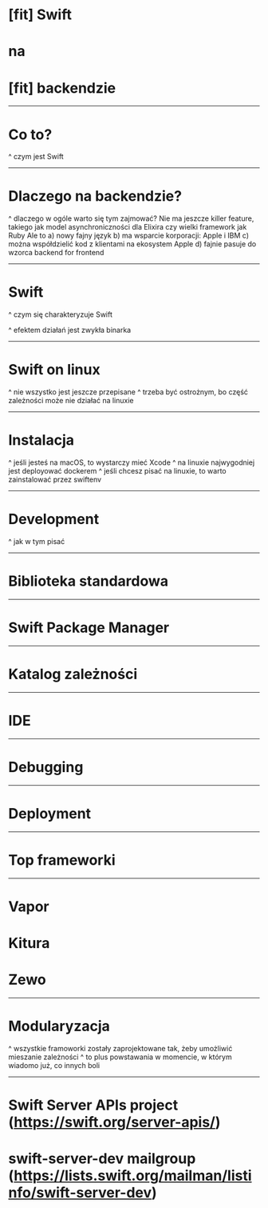 # [fit] Swift 
# na 
# [fit] backendzie

---

# Co to?

^ czym jest Swift

---

# Dlaczego na backendzie?

^ dlaczego w ogóle warto się tym zajmować?
Nie ma jeszcze killer feature, takiego jak model asynchroniczności dla Elixira czy wielki framework jak Ruby
Ale to 
a) nowy fajny język
b) ma wsparcie korporacji: Apple i IBM
c) można współdzielić kod z klientami na ekosystem Apple
d) fajnie pasuje do wzorca backend for frontend

---

# Swift

^ czym się charakteryzuje Swift

^ efektem działań jest zwykła binarka

---

# Swift on linux

^ nie wszystko jest jeszcze przepisane
^ trzeba być ostrożnym, bo część zależności może nie działać na linuxie

---

# Instalacja

^ jeśli jesteś na macOS, to wystarczy mieć Xcode
^ na linuxie najwygodniej jest deployować dockerem
^ jeśli chcesz pisać na linuxie, to warto zainstalować przez swiftenv

---

# Development

^ jak w tym pisać

---

# Biblioteka standardowa

---

# Swift Package Manager

---

# Katalog zależności

---

# IDE

---

# Debugging

---

# Deployment

---

# Top frameworki

---

# Vapor

# Kitura

# Zewo

---

# Modularyzacja

^ wszystkie framoworki zostały zaprojektowane tak, żeby umożliwić mieszanie zależności
^ to plus powstawania w momencie, w którym wiadomo już, co innych boli

---

# Swift Server APIs project (https://swift.org/server-apis/)

# swift-server-dev mailgroup (https://lists.swift.org/mailman/listinfo/swift-server-dev)


